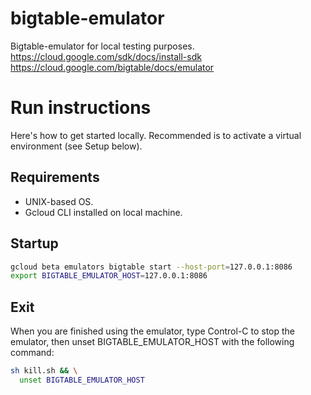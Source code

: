 # bigtable-emulator

Bigtable-emulator for local testing purposes.
https://cloud.google.com/sdk/docs/install-sdk
https://cloud.google.com/bigtable/docs/emulator

# Run instructions

Here's how to get started locally. Recommended is to activate a virtual environment (see Setup below).

## Requirements

- UNIX-based OS.
- Gcloud CLI installed on local machine.

## Startup

```bash
gcloud beta emulators bigtable start --host-port=127.0.0.1:8086
export BIGTABLE_EMULATOR_HOST=127.0.0.1:8086
```

## Exit

When you are finished using the emulator, type Control-C to stop the emulator, then unset BIGTABLE_EMULATOR_HOST with the following command:

```bash
sh kill.sh && \
  unset BIGTABLE_EMULATOR_HOST
```
